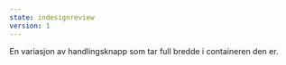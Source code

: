```yaml
---
state: indesignreview
version: 1
---
```


En variasjon av handlingsknapp som tar full bredde i containeren den er.
